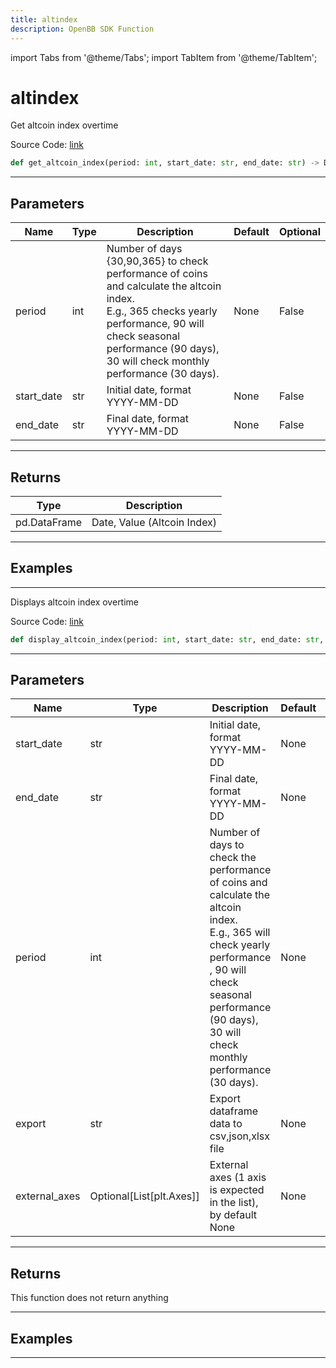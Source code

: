 ```yaml
---
title: altindex
description: OpenBB SDK Function
---
```


import Tabs from '@theme/Tabs';
import TabItem from '@theme/TabItem';

# altindex

<Tabs>
<TabItem value="model" label="Model" default>

Get altcoin index overtime

Source Code: [link](https://github.com/OpenBB-finance/OpenBBTerminal/tree/main/openbb_terminal/cryptocurrency/overview/blockchaincenter_model.py#L19)

```python
def get_altcoin_index(period: int, start_date: str, end_date: str) -> DataFrame
```
---

## Parameters

| Name | Type | Description | Default | Optional |
| ---- | ---- | ----------- | ------- | -------- |
| period | int | Number of days {30,90,365} to check performance of coins and calculate the altcoin index.<br/>E.g., 365 checks yearly performance, 90 will check seasonal performance (90 days),<br/>30 will check monthly performance (30 days). | None | False |
| start_date | str | Initial date, format YYYY-MM-DD | None | False |
| end_date | str | Final date, format YYYY-MM-DD | None | False |

---

## Returns

| Type | Description |
| ---- | ----------- |
| pd.DataFrame | Date, Value (Altcoin Index) |

---

## Examples

---



</TabItem>
<TabItem value="view" label="View">

Displays altcoin index overtime

Source Code: [link](https://github.com/OpenBB-finance/OpenBBTerminal/tree/main/openbb_terminal/cryptocurrency/overview/blockchaincenter_view.py#L27)

```python
def display_altcoin_index(period: int, start_date: str, end_date: str, export: str, external_axes: Optional[List[matplotlib.axes._axes.Axes]]) -> None
```
---

## Parameters

| Name | Type | Description | Default | Optional |
| ---- | ---- | ----------- | ------- | -------- |
| start_date | str | Initial date, format YYYY-MM-DD | None | False |
| end_date | str | Final date, format YYYY-MM-DD | None | False |
| period | int | Number of days to check the performance of coins and calculate the altcoin index.<br/>E.g., 365 will check yearly performance , 90 will check seasonal performance (90 days),<br/>30 will check monthly performance (30 days). | None | False |
| export | str | Export dataframe data to csv,json,xlsx file | None | False |
| external_axes | Optional[List[plt.Axes]] | External axes (1 axis is expected in the list), by default None | None | True |

---

## Returns

This function does not return anything

---

## Examples

---



</TabItem>
</Tabs>